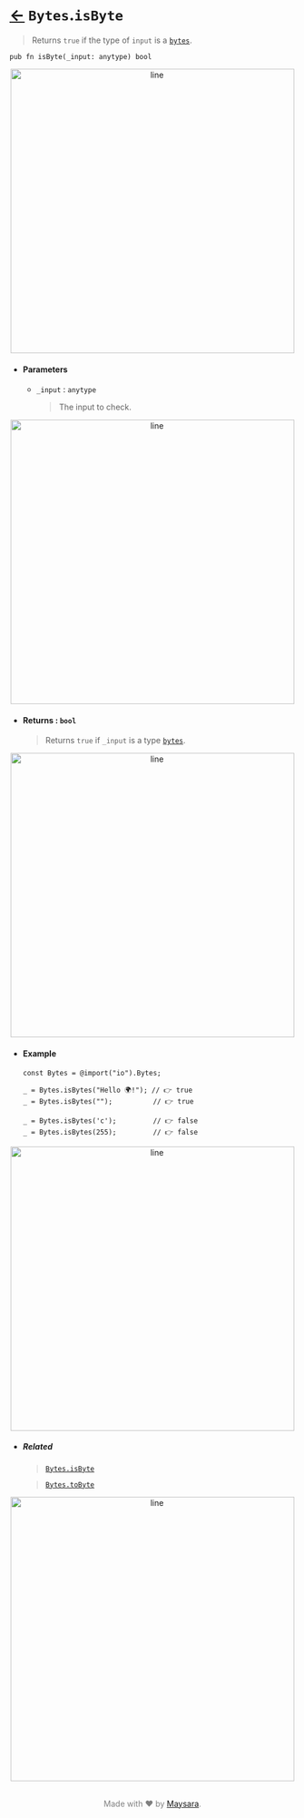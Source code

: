 # [←](../Bytes.md) `Bytes`.`isByte`

> Returns `true` if the type of `input` is a [`bytes`](../#types).

```zig
pub fn isByte(_input: anytype) bool
```


<div align="center">
<img src="https://super-zig.github.io/io/_dist/img/md/line.png" alt="line" style="width:500px;"/>
</div>

- #### Parameters

    - `_input` : `anytype`

        > The input to check.


<div align="center">
<img src="https://super-zig.github.io/io/_dist/img/md/line.png" alt="line" style="width:500px;"/>
</div>

- #### Returns : `bool`

    > Returns `true` if `_input` is a type [`bytes`](../#types).

<div align="center">
<img src="https://super-zig.github.io/io/_dist/img/md/line.png" alt="line" style="width:500px;"/>
</div>

- #### Example

    ```zig
    const Bytes = @import("io").Bytes;
    ```

    ```zig
    _ = Bytes.isBytes("Hello 🌍!"); // 👉 true
    _ = Bytes.isBytes("");          // 👉 true

    _ = Bytes.isBytes('c');         // 👉 false
    _ = Bytes.isBytes(255);         // 👉 false
    ```


<div align="center">
<img src="https://super-zig.github.io/io/_dist/img/md/line.png" alt="line" style="width:500px;"/>
</div>

- ##### Related

  > [`Bytes.isByte`](./isByte.md)

  > [`Bytes.toByte`](./toByte.md)

<div align="center">
<img src="https://super-zig.github.io/io/_dist/img/md/line.png" alt="line" style="width:500px;"/>
</div>

<p align="center" style="color:grey;"><br />Made with ❤️ by <a href="http://github.com/maysara-elshewehy" target="blank">Maysara</a>.</p>